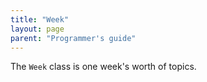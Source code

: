 ```yaml
---
title: "Week"
layout: page
parent: "Programmer's guide"
---
```



The `Week` class is one week's worth of topics.
